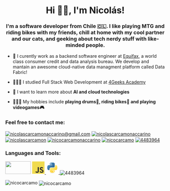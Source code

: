 
<h1 align="center">Hi 👋🏼, I'm Nicolás!</h1>
<h3 align="center">I'm a software developer from Chile 🇨🇱. I like playing MTG and riding bikes with my friends, chill at home with my cool partner and our cats, and geeking about tech nerdy stuff with like-minded people.</h3>

- 🔭 I curently work as a backend software engineer at [Equifax](https://www.equifax.com/), a world class consumer credit and data analysis bureau. We develop and mantain an awesome cloud-native data managment platform called Data Fabric!

- 👨🏻‍💻 I studied Full Stack Web Development at [4Geeks Academy](https://4geeksacademy.com)

- 🌱 I want to learn more about **AI and cloud technologies**

- 💆🏻‍♂️ My hobbies include **playing drums🥁, riding bikes🚴 and playing videogames🎮**


<h3 align="left">Feel free to contact me:</h3>
<p align="left">
<a href="mailto:nicolascarcamonaccarino@gmail.com" target="blank"><img align="center" src="https://img.icons8.com/color/48/000000/gmail.png" alt="nicolascarcamonaccarino@gmail.com" height="40" width="40" /></a>
<a href="https://linkedin.com/in/nicolascarcamonaccarino" target="blank"><img align="center" src="https://raw.githubusercontent.com/rahuldkjain/github-profile-readme-generator/master/src/images/icons/Social/linked-in-alt.svg" alt="nicolascarcamonaccarino" height="30" width="40" /></a>
  <a href="https://twitter.com/nicolascarcamon" target="blank"><img align="center" src="https://img.icons8.com/color/48/000000/twitter.png" alt="nicolascarcamon" height="40" width="40" /></a>
  <a href="https://www.instagram.com/nicocarcamonaccarino" target="blank"><img align="center" src="https://img.icons8.com/color/48/000000/instagram-new.png" alt="nicocarcamonaccarino" height="40" width="40" /></a>
  <a href="https://www.codewars.com/users/nicocarcamo" target="blank"><img align="center" src="https://docs.codewars.com/logo.svg" alt="nicocarcamo" height="40" width="40" /></a>
  <a href="https://www.strava.com/athletes/4483964" target="blank"><img align="center" src="https://cdn4.iconfinder.com/data/icons/logos-and-brands/512/323_Strava_logo-512.png" alt="4483964" height="40" width="40" /></a>

</p>


<h3 align="left">Languages and Tools:</h3>
<p align="left"><a><img src="https://www.oracle.com/img/tech/cb88-java-logo-001.jpg" width="80" height="40"/></a> <a href="https://developer.mozilla.org/en-US/docs/Web/JavaScript" target="_blank" rel="noreferrer"> <img src="https://raw.githubusercontent.com/devicons/devicon/master/icons/javascript/javascript-original.svg" alt="javascript" width="40" height="40"/> </a> <a href="https://www.python.org" target="_blank" rel="noreferrer"> <img src="https://raw.githubusercontent.com/devicons/devicon/master/icons/python/python-original.svg" alt="python" width="40" height="40"/> </a><a target="blank"><img align="center" src="https://www.logo.wine/a/logo/Google_Cloud_Platform/Google_Cloud_Platform-Logo.wine.svg" alt="4483964" height="40" width="80" /></a></p>

<p><img align="left" src="https://github-readme-stats.vercel.app/api/top-langs?username=nicocarcamo&show_icons=true&locale=en&layout=compact" alt="nicocarcamo" /></p>

<p>&nbsp;<img align="center" src="https://github-readme-stats.vercel.app/api?username=nicocarcamo&show_icons=true&locale=en" alt="nicocarcamo" /></p>

